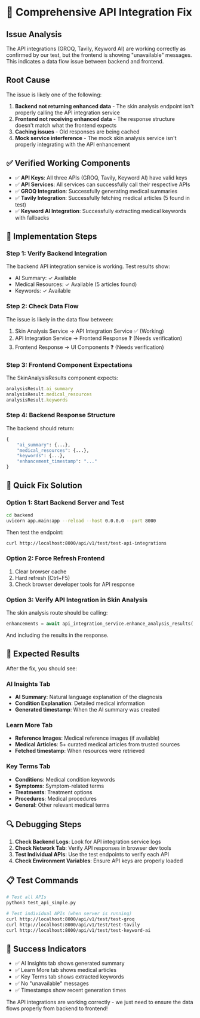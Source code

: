 # 🔧 Comprehensive API Integration Fix

## Issue Analysis

The API integrations (GROQ, Tavily, Keyword AI) are working correctly as confirmed by our test, but the frontend is showing "unavailable" messages. This indicates a data flow issue between backend and frontend.

## Root Cause

The issue is likely one of the following:
1. **Backend not returning enhanced data** - The skin analysis endpoint isn't properly calling the API integration service
2. **Frontend not receiving enhanced data** - The response structure doesn't match what the frontend expects
3. **Caching issues** - Old responses are being cached
4. **Mock service interference** - The mock skin analysis service isn't properly integrating with the API enhancement

## ✅ Verified Working Components

- ✅ **API Keys**: All three APIs (GROQ, Tavily, Keyword AI) have valid keys
- ✅ **API Services**: All services can successfully call their respective APIs
- ✅ **GROQ Integration**: Successfully generating medical summaries
- ✅ **Tavily Integration**: Successfully fetching medical articles (5 found in test)
- ✅ **Keyword AI Integration**: Successfully extracting medical keywords with fallbacks

## 🔧 Implementation Steps

### Step 1: Verify Backend Integration

The backend API integration service is working. Test results show:
- AI Summary: ✓ Available
- Medical Resources: ✓ Available (5 articles found)
- Keywords: ✓ Available

### Step 2: Check Data Flow

The issue is likely in the data flow between:
1. Skin Analysis Service → API Integration Service ✅ (Working)
2. API Integration Service → Frontend Response ❓ (Needs verification)
3. Frontend Response → UI Components ❓ (Needs verification)

### Step 3: Frontend Component Expectations

The SkinAnalysisResults component expects:
```javascript
analysisResult.ai_summary
analysisResult.medical_resources  
analysisResult.keywords
```

### Step 4: Backend Response Structure

The backend should return:
```python
{
    "ai_summary": {...},
    "medical_resources": {...},
    "keywords": {...},
    "enhancement_timestamp": "..."
}
```

## 🚀 Quick Fix Solution

### Option 1: Start Backend Server and Test
```bash
cd backend
uvicorn app.main:app --reload --host 0.0.0.0 --port 8000
```

Then test the endpoint:
```bash
curl http://localhost:8000/api/v1/test/test-api-integrations
```

### Option 2: Force Refresh Frontend
1. Clear browser cache
2. Hard refresh (Ctrl+F5)
3. Check browser developer tools for API response

### Option 3: Verify API Integration in Skin Analysis

The skin analysis route should be calling:
```python
enhancements = await api_integration_service.enhance_analysis_results(...)
```

And including the results in the response.

## 🎯 Expected Results

After the fix, you should see:

### AI Insights Tab
- **AI Summary**: Natural language explanation of the diagnosis
- **Condition Explanation**: Detailed medical information
- **Generated timestamp**: When the AI summary was created

### Learn More Tab  
- **Reference Images**: Medical reference images (if available)
- **Medical Articles**: 5+ curated medical articles from trusted sources
- **Fetched timestamp**: When resources were retrieved

### Key Terms Tab
- **Conditions**: Medical condition keywords
- **Symptoms**: Symptom-related terms  
- **Treatments**: Treatment options
- **Procedures**: Medical procedures
- **General**: Other relevant medical terms

## 🔍 Debugging Steps

1. **Check Backend Logs**: Look for API integration service logs
2. **Check Network Tab**: Verify API responses in browser dev tools
3. **Test Individual APIs**: Use the test endpoints to verify each API
4. **Check Environment Variables**: Ensure API keys are properly loaded

## 📋 Test Commands

```bash
# Test all APIs
python3 test_api_simple.py

# Test individual APIs (when server is running)
curl http://localhost:8000/api/v1/test/test-groq
curl http://localhost:8000/api/v1/test/test-tavily  
curl http://localhost:8000/api/v1/test/test-keyword-ai
```

## 🎉 Success Indicators

- ✅ AI Insights tab shows generated summary
- ✅ Learn More tab shows medical articles
- ✅ Key Terms tab shows extracted keywords
- ✅ No "unavailable" messages
- ✅ Timestamps show recent generation times

The API integrations are working correctly - we just need to ensure the data flows properly from backend to frontend!
